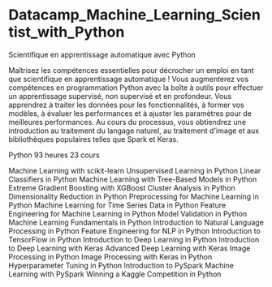 # Datacamp_Machine_Learning_Scientist_with_Python

Scientifique en apprentissage automatique avec Python



Maîtrisez les compétences essentielles pour décrocher un emploi en tant que scientifique en apprentissage automatique ! Vous augmenterez vos compétences en programmation Python avec la boîte à outils pour effectuer un apprentissage supervisé, non supervisé et en profondeur. Vous apprendrez à traiter les données pour les fonctionnalités, à former vos modèles, à évaluer les performances et à ajuster les paramètres pour de meilleures performances. Au cours du processus, vous obtiendrez une introduction au traitement du langage naturel, au traitement d'image et aux bibliothèques populaires telles que Spark et Keras.

Python
93 heures
23 cours

Machine Learning with scikit-learn
Unsupervised Learning in Python
Linear Classifiers in Python
Machine Learning with Tree-Based Models in Python
Extreme Gradient Boosting with XGBoost
Cluster Analysis in Python
Dimensionality Reduction in Python
Preprocessing for Machine Learning in Python
Machine Learning for Time Series Data in Python
Feature Engineering for Machine Learning in Python
Model Validation in Python
Machine Learning Fundamentals in Python
Introduction to Natural Language Processing in Python
Feature Engineering for NLP in Python
Introduction to TensorFlow in Python
Introduction to Deep Learning in Python
Introduction to Deep Learning with Keras
Advanced Deep Learning with Keras
Image Processing in Python
Image Processing with Keras in Python
Hyperparameter Tuning in Python
Introduction to PySpark
Machine Learning with PySpark
Winning a Kaggle Competition in Python
